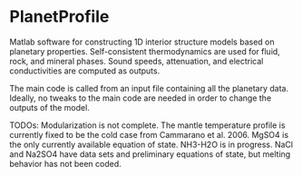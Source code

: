 # PlanetProfile
Matlab software for constructing 1D interior structure models based on planetary properties. Self-consistent thermodynamics are used for fluid, rock, and mineral phases. Sound speeds, attenuation, and electrical conductivities are computed as outputs.

The main code is called from an input file containing all the planetary data.  Ideally, no tweaks to the main code are needed in order to change the outputs of the model.  

TODOs:
Modularization is not complete. 
The mantle temperature profile is currently fixed to be the cold case from Cammarano et al. 2006.
MgSO4 is the only currently available equation of state.
NH3-H2O is in progress.
NaCl and Na2SO4 have data sets and preliminary equations of state, but melting behavior has not been coded.
